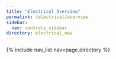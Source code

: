```yaml
---
title: "Electrical Overview"
permalink: /electrical/overview
sidebar:
  nav: controls_sidebar
directory: electrical_nav
---
```


{% include nav_list nav=page.directory %}
